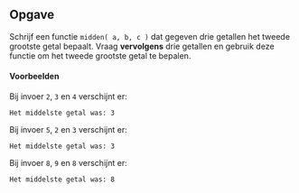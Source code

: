 ## Opgave

Schrijf een functie `midden( a, b, c )` dat gegeven drie getallen het tweede grootste getal bepaalt. Vraag **vervolgens** drie getallen en gebruik deze functie om het tweede grootste getal te bepalen.

#### Voorbeelden

Bij invoer `2`, `3` en `4` verschijnt er:
```
Het middelste getal was: 3
```

Bij invoer `5`, `2` en `3` verschijnt er:
```
Het middelste getal was: 3
```

Bij invoer `8`, `9` en `8` verschijnt er:
```
Het middelste getal was: 8
```
